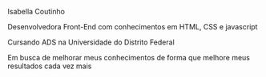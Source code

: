 Isabella Coutinho

Desenvolvedora Front-End  com conhecimentos em HTML, CSS e javascript

Cursando ADS na Universidade do Distrito Federal

Em busca de melhorar meus conhecimentos de forma que melhore meus resultados cada vez mais

<!---
aabellis/aabellis is a ✨ special ✨ repository because its `README.md` (this file) appears on your GitHub profile.
You can click the Preview link to take a look at your changes.
--->

